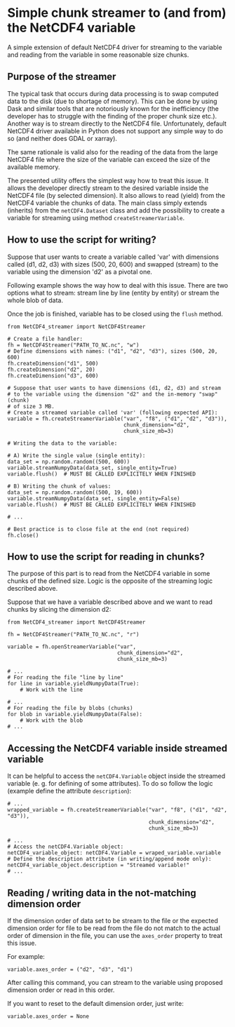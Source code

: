 # Simple chunk streamer to (and from) the NetCDF4 variable
A simple extension of default NetCDF4 driver for streaming to the variable and
reading from the variable in some reasonable size chunks.

## Purpose of the streamer
The typical task that occurs during data processing is to swap computed data
to the disk (due to shortage of memory). This can be done by using Dask
and similar tools that are notoriously known for the inefficiency (the 
developer has to struggle with the finding of the proper chunk size etc.). 
Another way is to stream directly to the NetCDF4 file. Unfortunately, default 
NetCDF4 driver available in Python does not support any simple way to do so 
(and neither does GDAL or xarray).

The same rationale is valid also for the reading of the data from the large 
NetCDF4 file where the size of the variable can exceed the size of the 
available memory.

The presented utility offers the simplest way how to treat this issue. It 
allows the developer directly stream to the desired variable inside the NetCDF4 
file (by selected dimension). It also allows to read (yield) from the
NetCDF4 variable the chunks of data. The main class simply extends (inherits) 
from the `netCDF4.Dataset` class and add the possibility to create a variable 
for streaming using method `createStreamerVariable`.    

## How to use the script for writing?
Suppose that user wants to create a variable called 'var' with dimensions
called (d1, d2, d3) with sizes (500, 20, 600) and swapped (stream) to the
variable using the dimension 'd2' as a pivotal one. 

Following example shows the way how to deal with this issue. There are two
options what to stream: stream line by line (entity by entity) or stream the 
whole blob of data.

Once the job is finished, variable has to be closed using the `flush` method.
```
from NetCDF4_streamer import NetCDF4Streamer

# Create a file handler:
fh = NetCDF4Streamer("PATH_TO_NC.nc", "w")
# Define dimensions with names: ("d1", "d2", "d3"), sizes (500, 20, 600)
fh.createDimension("d1", 500)
fh.createDimension("d2", 20)
fh.createDimension("d3", 600)

# Suppose that user wants to have dimensions (d1, d2, d3) and stream
# to the variable using the dimension "d2" and the in-memory "swap" (chunk)
# of size 3 MB.
# Create a streamed variable called 'var' (following expected API):
variable = fh.createStreamerVariable("var", "f8", ("d1", "d2", "d3")),
                                     chunk_dimension="d2",
                                     chunk_size_mb=3)

# Writing the data to the variable:

# A) Write the single value (single entity):
data_set = np.random.random((500, 600))
variable.streamNumpyData(data_set, single_entity=True)
variable.flush()  # MUST BE CALLED EXPLICITELY WHEN FINISHED

# B) Writing the chunk of values:
data_set = np.random.random((500, 19, 600))
variable.streamNumpyData(data_set, single_entity=False)
variable.flush()  # MUST BE CALLED EXPLICITELY WHEN FINISHED

# ...

# Best practice is to close file at the end (not required)
fh.close()
```

## How to use the script for reading in chunks?
The purpose of this part is to read from the NetCDF4 variable in some chunks 
of the defined size. Logic is the opposite of the streaming logic described 
above.

Suppose that we have a variable described above and we want to read chunks by 
slicing the dimension d2:
```
from NetCDF4_streamer import NetCDF4Streamer

fh = NetCDF4Streamer("PATH_TO_NC.nc", "r")

variable = fh.openStreamerVariable("var", 
                                   chunk_dimension="d2",
                                   chunk_size_mb=3)

# ...
# For reading the file "line by line"
for line in variable.yieldNumpyData(True):
    # Work with the line

# ...
# For reading the file by blobs (chunks)
for blob in variable.yieldNumpyData(False):
    # Work with the blob
# ...

```

## Accessing the NetCDF4 variable inside streamed variable
It can be helpful to access the `netCDF4.Variable` object inside the
streamed variable (e. g. for defining of some attributes). To do so
follow the logic (example define the attribute `description`):
```
# ...
wrapped_variable = fh.createStreamerVariable("var", "f8", ("d1", "d2", "d3")),
                                             chunk_dimension="d2",
                                             chunk_size_mb=3)

# ...
# Access the netCDF4.Variable object:
netCDF4_variable_object: netCDF4.Variable = wraped_variable.variable
# Define the description attribute (in writing/append mode only):
netCDF4_variable_object.description = "Streamed variable!"
# ...
```

## Reading / writing data in the not-matching dimension order
If the dimension order of data set to be stream to the file or 
the expected dimension order for file to be read from the file do not
match to the actual order of dimension in the file, you can use the 
`axes_order` property to treat this issue.

For example:
```
variable.axes_order = ("d2", "d3", "d1")
```
After calling this command, you can stream to the variable using proposed
dimension order or read in this order.

If you want to reset to the default dimension order, just write:
```
variable.axes_order = None
```